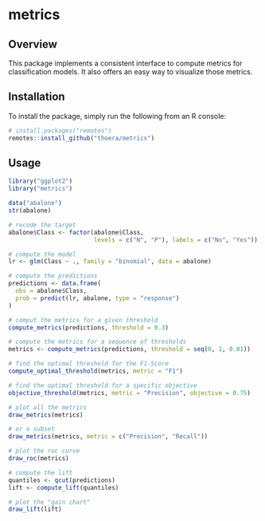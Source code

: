 # metrics

## Overview

This package implements a consistent interface to compute metrics for classification models. It also offers an easy way to visualize those metrics.

## Installation

To install the package, simply run the following from an R console:

```r
# install.packages("remotes")
remotes::install_github("thoera/metrics")
```

## Usage

```r
library("ggplot2")
library("metrics")

data("abalone")
str(abalone)

# recode the target
abalone$Class <- factor(abalone$Class,
                        levels = c("N", "P"), labels = c("No", "Yes"))

# compute the model
lr <- glm(Class ~ ., family = "binomial", data = abalone)

# compute the predictions
predictions <- data.frame(
  obs = abalone$Class,
  prob = predict(lr, abalone, type = "response")
)

# comput the metrics for a given threshold
compute_metrics(predictions, threshold = 0.3)

# compute the metrics for a sequence of thresholds
metrics <- compute_metrics(predictions, threshold = seq(0, 1, 0.01))

# find the optimal threshold for the F1-Score
compute_optimal_threshold(metrics, metric = "F1")

# find the optimal threshold for a specific objective
objective_threshold(metrics, metric = "Precision", objective = 0.75)

# plot all the metrics
draw_metrics(metrics)

# or a subset
draw_metrics(metrics, metric = c("Precision", "Recall"))

# plot the roc curve
draw_roc(metrics)

# compute the lift
quantiles <- qcut(predictions)
lift <- compute_lift(quantiles)

# plot the "gain chart"
draw_lift(lift)
```
